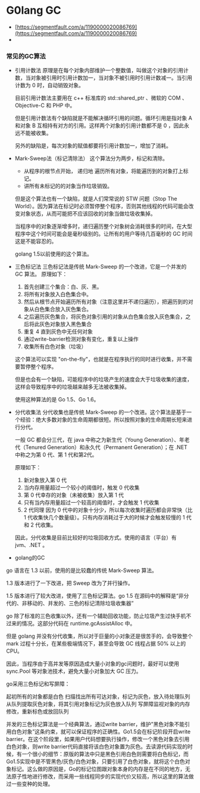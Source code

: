 # G0lang GC

- [https://segmentfault.com/a/1190000020086769](https://segmentfault.com/a/1190000020086769)
- []()
### 常见的GC算法

- 引用计数法
    原理是在每个对象内部维护一个整数值，叫做这个对象的引用计数，当对象被引用时引用计数加一，当对象不被引用时引用计数减一。当引用计数为 0 时，自动销毁对象。

    目前引用计数法主要用在 c++ 标准库的 std::shared_ptr 、微软的 COM 、Objective-C 和 PHP 中。

    但是引用计数法有个缺陷就是不能解决循环引用的问题。循环引用是指对象 A 和对象 B 互相持有对方的引用。这样两个对象的引用计数都不是 0 ，因此永远不能被收集。

    另外的缺陷是，每次对象的赋值都要将引用计数加一，增加了消耗。


- Mark-Sweep法（标记清除法）
  这个算法分为两步，标记和清除。
    - 从程序的根节点开始， 递归地 遍历所有对象，将能遍历到的对象打上标记。
    - 讲所有未标记的的对象当作垃圾销毁。 
      
    但是这个算法也有一个缺陷，就是人们常常说的 STW 问题（Stop The World）。因为算法在标记时必须暂停整个程序，否则其他线程的代码可能会改变对象状态，从而可能把不应该回收的对象当做垃圾收集掉。

    当程序中的对象逐渐增多时，递归遍历整个对象树会消耗很多的时间，在大型程序中这个时间可能会是毫秒级别的。让所有的用户等待几百毫秒的 GC 时间这是不能容忍的。

    golang 1.5以前使用的这个算法。

- 三色标记法
  三色标记法是传统 Mark-Sweep 的一个改进，它是一个并发的 GC 算法。
  原理如下：

    1. 首先创建三个集合：白、灰、黑。
    2. 将所有对象放入白色集合中。
    3. 然后从根节点开始遍历所有对象（注意这里并不递归遍历），把遍历到的对象从白色集合放入灰色集合。
    4. 之后遍历灰色集合，将灰色对象引用的对象从白色集合放入灰色集合，之后将此灰色对象放入黑色集合
    5. 重复 4 直到灰色中无任何对象
    6. 通过write-barrier检测对象有变化，重复以上操作
    7. 收集所有白色对象（垃圾）

    这个算法可以实现 "on-the-fly"，也就是在程序执行的同时进行收集，并不需要暂停整个程序。

    但是也会有一个缺陷，可能程序中的垃圾产生的速度会大于垃圾收集的速度，这样会导致程序中的垃圾越来越多无法被收集掉。

    使用这种算法的是 Go 1.5、Go 1.6。
  
- 分代收集法
  分代收集也是传统 Mark-Sweep 的一个改进。这个算法是基于一个经验：绝大多数对象的生命周期都很短。所以按照对象的生命周期长短来进行分代。

    一般 GC 都会分三代，在 java 中称之为新生代（Young Generation）、年老代（Tenured Generation）和永久代（Permanent Generation）；在 .NET 中称之为第 0 代、第 1 代和第2代。

    原理如下：

    1. 新对象放入第 0 代
    2. 当内存用量超过一个较小的阈值时，触发 0 代收集
    3. 第 0 代幸存的对象（未被收集）放入第 1 代
    4. 只有当内存用量超过一个较高的阈值时，才会触发 1 代收集
    5. 2 代同理
    因为 0 代中的对象十分少，所以每次收集时遍历都会非常快（比 1 代收集快几个数量级）。只有内存消耗过于大的时候才会触发较慢的 1 代和 2 代收集。

    因此，分代收集是目前比较好的垃圾回收方式。使用的语言（平台）有 jvm、.NET 。
  

- golang的GC

go 语言在 1.3 以前，使用的是比较蠢的传统 Mark-Sweep 算法。

1.3 版本进行了一下改进，把 Sweep 改为了并行操作。

1.5 版本进行了较大改进，使用了三色标记算法。go 1.5 在源码中的解释是“非分代的、非移动的、并发的、三色的标记清除垃圾收集器”

go 除了标准的三色收集以外，还有一个辅助回收功能，防止垃圾产生过快手机不过来的情况。这部分代码在 runtime.gcAssistAlloc 中。

但是 golang 并没有分代收集，所以对于巨量的小对象还是很苦手的，会导致整个 mark 过程十分长，在某些极端情况下，甚至会导致 GC 线程占据 50% 以上的 CPU。

因此，当程序由于高并发等原因造成大量小对象的gc问题时，最好可以使用 sync.Pool 等对象池技术，避免大量小对象加大 GC 压力。

go采用三色标记和写屏障：

起初所有的对象都是白色
扫描找出所有可达对象，标记为灰色，放入待处理队列
从队列提取灰色对象，将其引用对象标记为灰色放入队列
写屏障监视对象的内存修改，重新标色或放回队列

并发的三色标记算法是一个经典算法，通过write barrier，维护”黑色对象不能引用白色对象”这条约束，就可以保证程序的正确性。Go1.5会在标记阶段开启write barrier。在这个阶段里，如果用户代码想要执行操作，修改一个黑色对象去引用白色对象，则write barrier代码直接将该白色对象置为灰色。去读源代码实现的时候，有一个很小的细节：原版的算法中只是黑色引用白色则需要将白色标记，而Go1.5实现中是不管黑色/灰色/白色对象，只要引用了白色对象，就将这个白色对象标记。这么做的原因是，Go的标记位图跟对象本身的内存是在不同的地方，无法原子性地进行修改，而采用一些线程同步的实现代价又较高，所以这里的算法做过一些变种的处理。


